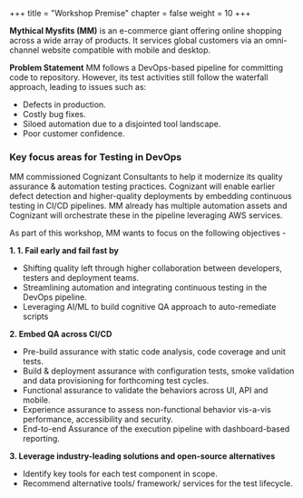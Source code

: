 +++
title = "Workshop Premise"
chapter = false
weight = 10
+++

**Mythical Mysfits (MM)** is an e-commerce giant offering online shopping across a wide array of products. It services global customers via an omni-channel website compatible with mobile and desktop.   

**Problem Statement** MM follows a DevOps-based pipeline for committing code to repository. However, its test activities still follow the waterfall approach, leading to issues such as:
- Defects in production.
- Costly bug fixes.
- Siloed automation due to a disjointed tool landscape.
- Poor customer confidence.


### Key focus areas for Testing in DevOps 
MM commissioned Cognizant Consultants to help it modernize its quality assurance & automation testing practices. Cognizant will enable earlier defect detection and higher-quality deployments by embedding continuous testing in CI/CD pipelines. MM already has multiple automation assets and Cognizant will orchestrate these in the pipeline leveraging AWS services. 

As part of this workshop, MM wants to focus on the following objectives -

**1.	1.	Fail early and fail fast by**
   - Shifting quality left through higher collaboration between developers, testers and deployment teams. 
   - Streamlining automation and integrating continuous testing in the DevOps pipeline.
   - Leveraging AI/ML to build cognitive QA approach to auto-remediate scripts 


**2.	Embed QA across CI/CD**
   - Pre-build assurance with static code analysis, code coverage and unit tests. 
   - Build & deployment assurance with configuration tests, smoke validation and data provisioning for forthcoming test cycles.
   - Functional assurance to validate the behaviors across UI, API and mobile.
   - Experience assurance to assess non-functional behavior vis-a-vis performance, accessibility and security.
   - End-to-end Assurance of the execution pipeline with dashboard-based reporting.



**3.	Leverage industry-leading solutions and open-source alternatives**
   - Identify key tools for each test component in scope.
   - Recommend alternative tools/ framework/ services for the test lifecycle.






